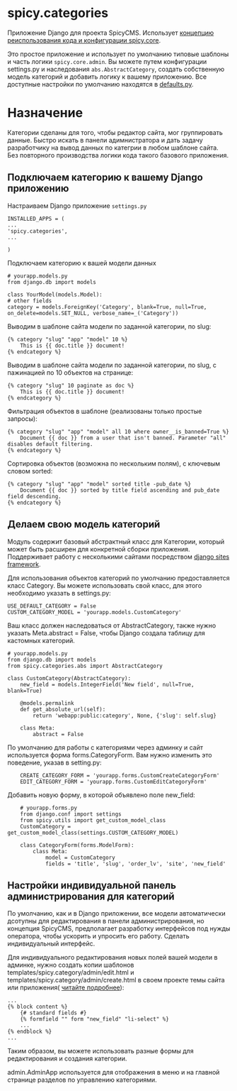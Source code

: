 spicy.categories
================


Приложение Django для проекта SpicyCMS. 
Использует [концепцию реиспользования кода и конфигурации spicy.core](https://github.com/spicycms/spicy.core).


Это простое приложение и использует по умолчанию типовые шаблоны и часть логики ``spicy.core.admin``.
Вы можете путем конфигурации settings.py и наследования ``abs.AbstractCategory``,
создать собственную модель категорий и добавить логику к вашему приложению.
Все доступные настройки по умолчанию находятся в [defaults.py](./src/spicy/categories/defaults.py). 


Назначение
==========

Категории сделаны для того, чтобы редактор сайта, мог группировать данные.
Быстро искать в панели адимнистратора и дать задачу разработчику на вывод данных по категрии в любом шаблоне сайта.
Без повторного производства логики кода такого базового приложения.


Подключаем категорию к вашему Django приложению
-----------------------------------------------

Настраиваем Django приложение ``settings.py``

```
INSTALLED_APPS = (
...
'spicy.categories',
...

)
```

Подключаем категорию к вашей модели данных

```
# yourapp.models.py
from django.db import models

class YourModel(models.Model):
# other fields
category = models.ForeignKey('Category', blank=True, null=True, on_delete=models.SET_NULL, verbose_name=_('Category'))
```

Выводим в шаблоне сайта модели по заданной категории, по slug:
```
{% category "slug" "app" "model" 10 %}
    This is {{ doc.title }} document!
{% endcategory %}
```

Выводим в шаблоне сайта модели по заданной категории, по slug, с пажинацией по 10 объектов на странице:
```
{% category "slug" 10 paginate as doc %}
    This is {{ doc.title }} document!
{% endcategory %}
```

Фильтрация объектов в шаблоне (реализованы только простые запросы):
```
{% category "slug" "app" "model" all 10 where owner__is_banned=True %}
    Document {{ doc }} from a user that isn't banned. Parameter "all" disables default filtering.
{% endcategory %}
```

Сортировка объектов (возможна по нескольким полям), с ключевым словом sorted:
```
{% category "slug" "app" "model" sorted title -pub_date %}
    Document {{ doc }} sorted by title field ascending and pub_date field descending.
{% endcategory %}
```

Делаем свою модель категорий
----------------------------

Модуль содержит базовый абстрактный класс для Категории, который может быть расширен для конкретной сборки приложения. Поддерживает работу с несколькими сайтами посредством [django sites framework](https://djbook.ru/rel1.4/ref/contrib/sites.html).

Для использования объектов категорий по умолчанию предоставляется класс Category. Вы можете использовать свой класс, для этого необходимо указать в settings.py:

    USE_DEFAULT_CATEGORY = False
    CUSTOM_CATEGORY_MODEL = 'yourapp.models.CustomCategory'

Ваш класс должен наследоваться от AbstractCategory, также нужно указать Meta.abstract = False, чтобы Django создала таблицу для кастомных категорий.

    # yourapp.models.py
    from django.db import models
    from spicy.categories.abs import AbstractCategory

    class CustomCategory(AbstractCategory):
        new_field = models.IntegerField('New field', null=True, blank=True)

        @models.permalink
        def get_absolute_url(self):
            return 'webapp:public:category', None, {'slug': self.slug}

        class Meta:
            abstract = False

По умолчанию для работы с категориями через админку и сайт используется форма forms.CategoryForm. Вам нужно изменить это поведение, указав в setting.py:

```
    CREATE_CATEGORY_FORM = 'yourapp.forms.CustomCreateCategoryForm'
    EDIT_CATEGORY_FORM = 'yourapp.forms.CustomEditCategoryForm'
```

Добавить новую форму, в которой объявлено поле new_field:

```
    # yourapp.forms.py
    from django.conf import settings
    from spicy.utils import get_custom_model_class
    CustomCategory = get_custom_model_class(settings.CUSTOM_CATEGORY_MODEL)

    class CategoryForm(forms.ModelForm):
        class Meta:
            model = CustomCategory
            fields = 'title', 'slug', 'order_lv', 'site', 'new_field'
```    

Настройки индивидуальной панель администрирования для категорий
---------------------------------------------------------------

По умолчанию, как и в Django приложении, все модели автоматически дсотупны для редактирования в панели администрирования,
но концепция SpicyCMS, предполагает разработку интерфейсов под нужды оператора, чтобы ускорить и упросить его работу.
Сделать индивидуальный интерфейс.

Для индивидуального редактирования новых полей вашей модели в админке, 
нужно создать копии шаблонов templates/spicy.category/admin/edit.html и templates/spicy.category/admin/create.html в своем проекте темы сайта или приложения( [читайте подробнее](https://github.com/spicycms/spicy.core)):

```
...
{% block content %}
    {# standard fields #}
    {% formfield "" form "new_field" "li-select" %}
    ...
{% endblock %}
...
```    

Таким образом, вы можете использовать разные формы для редактирования и создания категории.


admin.AdminApp используется для отображения в меню и на главной странице разделов по управлению категориями.
